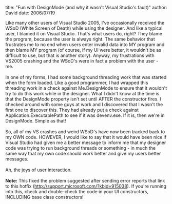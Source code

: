 
title: "Fun with DesignMode (and why it wasn't Visual Studio's fault)"
author: David
date: 2006/07/19

Like many other users of Visual Studio 2005, I've occasionally received the WSoD (White Screen of Death) while using the designer. And like a typical user, I blamed it on Visual Studio. That's what users do, right? They blame the program, because the user is always right. The same behavior that frustrates me to no end when users enter invalid data into MY program and then blame MY program (of course, if my UI were better, it wouldn't be as difficult to use, but that is another story). Anyway, my frustrations with VS2005 crashing and the WSoD's were in fact a problem with the user - me.<br /><br />In one of my forms, I had some background threading work that was started when the form loaded. Like a good programmer, I had wrapped this threading work in a check against Me.DesignMode to ensure that it wouldn't try to do this work while in the designer. What I didn't know at the time is that the DesignMode property isn't set until AFTER the constructor fires. I checked around with some guys at work and I discovered that I wasn't the first one to discover this. They had already put a check against Application.ExecutablePath to see if it was devenv.exe. If it is, then we're in DesignMode. Simple as that!<br /><br />So, all of my VS crashes and weird WSoD's have now been tracked back to my OWN code. HOWEVER, I would like to say that it would have been nice if Visual Studio had given me a better message to inform me that my designer code was trying to run background threads or something - in much the same way that my own code should work better and give my users better messages.<br /><br />Ah, the joys of user interaction.<br /><br /><b>Note:</b> This fixed the problem suggested after sending error reports that link to this hotfix (<a href="http://support.microsoft.com/?kbid=915038">http://support.microsoft.com/?kbid=915038</a>). If you're running into this, check and double-check the code in your UI constructors, INCLUDING base class constructors!<br />
